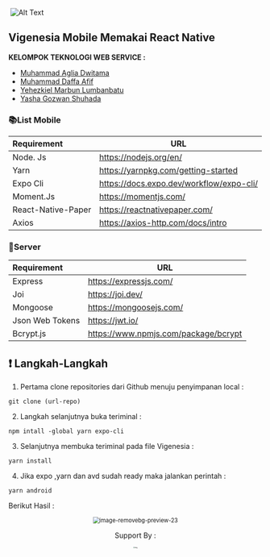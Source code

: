 ​                                                      ![Alt Text](https://media.giphy.com/media/woAUedkxQ2qxUJqoUS/source.gif)

## Vigenesia Mobile Memakai React Native

**KELOMPOK TEKNOLOGI WEB SERVICE :**

* [Muhammad Aglia Dwitama](https://www.instagram.com/agliadwitama/)
* [Muhammad Daffa Afif](https://www.instagram.com/daffaafi/)
* [Yehezkiel Marbun Lumbanbatu](https://www.instagram.com/yehezxiel/)
* [Yasha Gozwan Shuhada](https://www.instagram.com/yashagozwan/)

### :books:List Mobile

| Requirement | URL                                      |
| :---------- | ----------- |
| Node. Js | https://nodejs.org/en/ |
| Yarn | https://yarnpkg.com/getting-started |
|Expo Cli   | https://docs.expo.dev/workflow/expo-cli/ |
| Moment.Js    | https://momentjs.com/ |
| React-Native-Paper   | https://reactnativepaper.com/ |
| Axios   | https://axios-http.com/docs/intro |

### :office:Server
| Requirement | URL                                      |
| :---------- | ----------- |
| Express | https://expressjs.com/ |
| Joi | https://joi.dev/ |
|Mongoose   | https://mongoosejs.com/ |
| Json Web Tokens | https://jwt.io/ |
| Bcrypt.js          | https://www.npmjs.com/package/bcrypt |

## :exclamation: Langkah-Langkah

1. Pertama clone repositories dari Github menuju penyimpanan local :

```
git clone (url-repo)
```

2. Langkah selanjutnya buka teriminal :

```
npm intall -global yarn expo-cli
```

3. Selanjutnya membuka teriminal pada file Vigenesia :

```
yarn install
```

4. Jika expo ,yarn dan avd sudah ready maka jalankan perintah :

```
yarn android
```

Berikut Hasil :

<center><img src="https://i.ibb.co/NTR9gqs/image-removebg-preview-23.png" alt="image-removebg-preview-23" style="zoom:80%;" /><Center>

Support By : 

<img src="https://cdn.discordapp.com/attachments/785216786902548521/913131126145560586/512px-Visual_Studio_Code_1.png" alt="img" style="zoom:20%;" />
